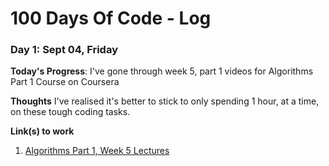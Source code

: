# 100 Days Of Code - Log

### Day 1: Sept 04, Friday

**Today's Progress**: I've gone through week 5, part 1 videos for Algorithms Part 1 Course on Coursera

**Thoughts** I've realised it's better to stick to only spending 1 hour, at a time, on these tough coding tasks. 

**Link(s) to work**
1. [Algorithms Part 1, Week 5 Lectures](https://www.coursera.org/learn/algorithms-part1/lecture/wIUNW/2-3-search-trees)
